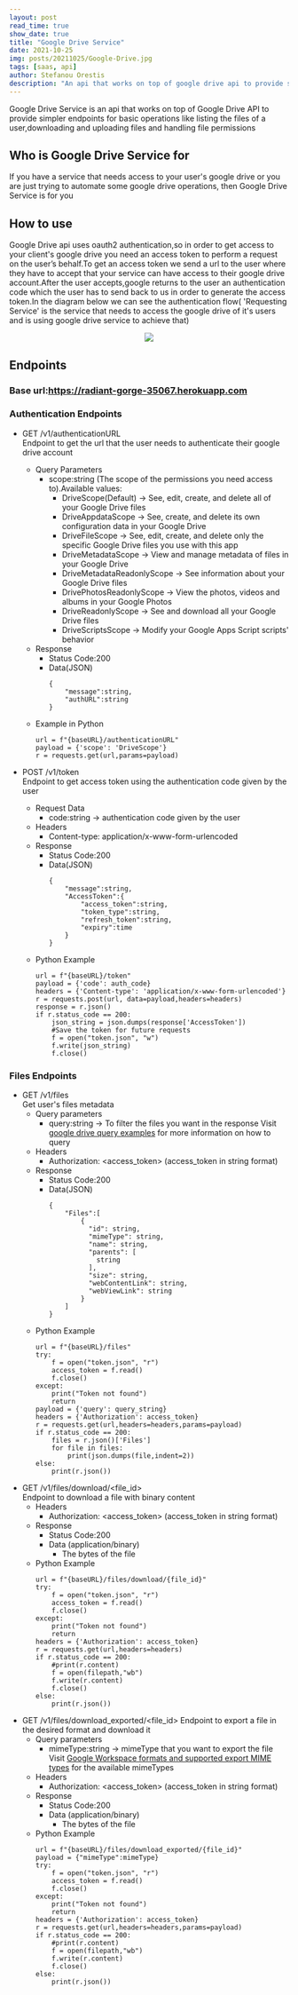 ```yaml
---
layout: post
read_time: true
show_date: true
title: "Google Drive Service"
date: 2021-10-25
img: posts/20211025/Google-Drive.jpg
tags: [saas, api]
author: Stefanou Orestis
description: "An api that works on top of google drive api to provide simpler endpoints for basic operations"
---
```

Google Drive Service is an api that works on top of Google Drive API to provide simpler endpoints for basic operations like listing the files of a user,downloading and uploading files and handling file permissions

## Who is Google Drive Service for
If you have a service that needs access to your user's google drive or you are just trying to automate some google drive operations, then Google Drive Service is for you

## How to use
Google Drive api uses oauth2 authentication,so in order to get access to your client's google drive you need an access token to perform a request on the user’s behalf.To get an access token we send a url to the user where they have to accept that your service can have access to their google drive account.After the user accepts,google returns to the user an authentication code which the user has to send back to us in order to generate the access token.In the diagram below we can see the authentication flow( 'Requesting Service' is the service that needs to access the google drive of it's users and is using google drive service to achieve that)

<center><img src='./assets/img/posts/20211025/auth_flow.png'></center>

## Endpoints
### Base url:https://radiant-gorge-35067.herokuapp.com
### Authentication Endpoints
- GET /v1/authenticationURL  
Endpoint to get the url that the user needs to authenticate their google drive account
	- Query Parameters
		- scope:string (The scope of the permissions you need access to).Available values:
			- DriveScope(Default) -> See, edit, create, and delete all of your Google Drive files
			- DriveAppdataScope -> See, create, and delete its own configuration data in your Google Drive
			- DriveFileScope -> See, edit, create, and delete only the specific Google Drive files you use with this app
			- DriveMetadataScope -> View and manage metadata of files in your Google Drive
			- DriveMetadataReadonlyScope -> See information about your Google Drive files
			- DrivePhotosReadonlyScope -> View the photos, videos and albums in your Google Photos
			- DriveReadonlyScope -> See and download all your Google Drive files
			- DriveScriptsScope -> Modify your Google Apps Script scripts' behavior
	- Response
		- Status Code:200
		- Data(JSON)
			```
			{
				"message":string,
				"authURL":string
			}
			```
	- Example in Python
		```
		url = f"{baseURL}/authenticationURL"
		payload = {'scope': 'DriveScope'}
		r = requests.get(url,params=payload)
		```
  

- POST /v1/token  
Endpoint to get access token using the authentication code given by the user
	- Request Data
		- code:string -> authentication code given by the user
	- Headers
		- Content-type: application/x-www-form-urlencoded
	- Response
		- Status Code:200
		- Data(JSON)
			```
			{
				"message":string,
				"AccessToken":{
					"access_token":string,
					"token_type":string,
					"refresh_token":string,
					"expiry":time
				}
			}
			```			
	- Python Example
		```
		url = f"{baseURL}/token"
		payload = {'code': auth_code}
		headers = {'Content-type': 'application/x-www-form-urlencoded'}
		r = requests.post(url, data=payload,headers=headers)
		response = r.json()
		if r.status_code == 200:
			json_string = json.dumps(response['AccessToken'])
			#Save the token for future requests
			f = open("token.json", "w")
			f.write(json_string)
			f.close()
		```				
### Files Endpoints
- GET /v1/files  
Get user's files metadata
	- Query parameters
		- query:string -> To filter the files you want in the response
			Visit [google drive query examples](https://developers.google.com/drive/api/v3/search-files) for more information on how to query
	- Headers
		- Authorization: \<access_token> (access_token in string format)
	- Response
		- Status Code:200
		- Data(JSON)
			```
			{
				"Files":[
					{
					  "id": string,
					  "mimeType": string,
					  "name": string,
					  "parents": [
					    string
					  ],
					  "size": string,
					  "webContentLink": string,
					  "webViewLink": string
					}
				]
			}
			```			
	- Python Example
		```
		url = f"{baseURL}/files"
		try:
			f = open("token.json", "r")
			access_token = f.read()
			f.close()
		except:
			print("Token not found")
			return
		payload = {'query': query_string}
		headers = {'Authorization': access_token}
		r = requests.get(url,headers=headers,params=payload)
		if r.status_code == 200:
			files = r.json()['Files']
			for file in files:
				print(json.dumps(file,indent=2))
		else:
			print(r.json())
		```			
- GET /v1/files/download/\<file_id>  
Endpoint to download a file with binary content
	- Headers 
		- Authorization: \<access_token> (access_token in string format)
	- Response
	 	- Status Code:200
	 	- Data (application/binary)
	 		- The bytes of the file
	- Python Example
		```
		url = f"{baseURL}/files/download/{file_id}"
		try:
			f = open("token.json", "r")
			access_token = f.read()
			f.close()
		except:
			print("Token not found")
			return
		headers = {'Authorization': access_token}
		r = requests.get(url,headers=headers)	
		if r.status_code == 200:
			#print(r.content)
			f = open(filepath,"wb")
			f.write(r.content)
			f.close()
		else:
			print(r.json())
		```			
- GET /v1/files/download_exported/\<file_id>
Endpoint to export a file in the desired format and download it
	- Query parameters
		- mimeType:string -> mimeType that you want to export the file 
			Visit [Google Workspace formats and supported export MIME types](https://developers.google.com/drive/api/v3/ref-export-formats) for the available mimeTypes
	- Headers
		- Authorization: \<access_token> (access_token in string format)
	- Response
		- Status Code:200
		- Data (application/binary)
			- The bytes of the file
	- Python Example
		```
		url = f"{baseURL}/files/download_exported/{file_id}"
		payload = {"mimeType":mimeType}
		try:
			f = open("token.json", "r")
			access_token = f.read()
			f.close()
		except:
			print("Token not found")
			return
		headers = {'Authorization': access_token}
		r = requests.get(url,headers=headers,params=payload)	
		if r.status_code == 200:
			#print(r.content)
			f = open(filepath,"wb")
			f.write(r.content)
			f.close()
		else:
			print(r.json())
		```			